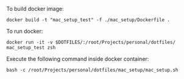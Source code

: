 To build docker image:
```shell
docker build -t "mac_setup_test" -f ./mac_setup/Dockerfile .
```

To run docker:
```shell
docker run -it -v $DOTFILES/:/root/Projects/personal/dotfiles/ mac_setup_test zsh
```

Execute the following command inside docker container:
```shell
bash -c /root/Projects/personal/dotfiles/mac_setup/mac_setup.sh
```